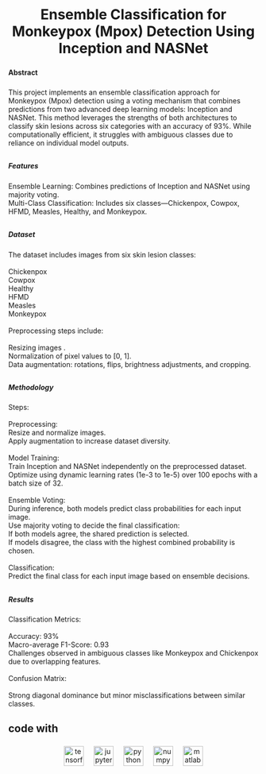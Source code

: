 <h1 align="center">Ensemble Classification for Monkeypox (Mpox) Detection Using Inception and NASNet</h1>

###

<h4 align="left">Abstract</h4>

###

<p align="left">This project implements an ensemble classification approach for Monkeypox (Mpox) detection using a voting mechanism that combines predictions from two advanced deep learning models: Inception and NASNet. This method leverages the strengths of both architectures to classify skin lesions across six categories with an accuracy of 93%. While computationally efficient, it struggles with ambiguous classes due to reliance on individual model outputs.</p>

###

<h2 align="left"></h2>

###

<h5 align="left">Features</h5>

###

<p align="left">Ensemble Learning: Combines predictions of Inception and NASNet using majority voting.<br>Multi-Class Classification: Includes six classes—Chickenpox, Cowpox, HFMD, Measles, Healthy, and Monkeypox.</p>

###

<h2 align="left"></h2>

###

<h5 align="left">Dataset</h5>

###

<p align="left">The dataset includes images from six skin lesion classes:<br><br>    Chickenpox<br>    Cowpox<br>    Healthy<br>    HFMD<br>    Measles<br>    Monkeypox<br><br>Preprocessing steps include:<br><br>    Resizing images .<br>    Normalization of pixel values to [0, 1].<br>    Data augmentation: rotations, flips, brightness adjustments, and cropping.</p>

###

<h2 align="left"></h2>

###

<h5 align="left">Methodology</h5>

###

<p align="left">Steps:<br><br>    Preprocessing:<br>        Resize and normalize images.<br>        Apply augmentation to increase dataset diversity.<br><br>    Model Training:<br>        Train Inception and NASNet independently on the preprocessed dataset.<br>        Optimize using dynamic learning rates (1e-3 to 1e-5) over 100 epochs with a batch size of 32.<br><br>    Ensemble Voting:<br>        During inference, both models predict class probabilities for each input image.<br>        Use majority voting to decide the final classification:<br>            If both models agree, the shared prediction is selected.<br>            If models disagree, the class with the highest combined probability is chosen.<br><br>    Classification:<br>        Predict the final class for each input image based on ensemble decisions.</p>

###

<h2 align="left"></h2>

###

<h5 align="left">Results</h5>

###

<p align="left">Classification Metrics:<br><br>    Accuracy: 93%<br>    Macro-average F1-Score: 0.93<br>    Challenges observed in ambiguous classes like Monkeypox and Chickenpox due to overlapping features.<br><br>Confusion Matrix:<br><br>    Strong diagonal dominance but minor misclassifications between similar classes.</p>

###

<h2 align="left"></h2>

###

<h2 align="left">code with</h2>

###

<div align="center">
  <img src="https://cdn.jsdelivr.net/gh/devicons/devicon/icons/tensorflow/tensorflow-original.svg" height="40" alt="tensorflow logo"  />
  <img width="12" />
  <img src="https://cdn.jsdelivr.net/gh/devicons/devicon/icons/jupyter/jupyter-original.svg" height="40" alt="jupyter logo"  />
  <img width="12" />
  <img src="https://cdn.jsdelivr.net/gh/devicons/devicon/icons/python/python-original.svg" height="40" alt="python logo"  />
  <img width="12" />
  <img src="https://cdn.jsdelivr.net/gh/devicons/devicon/icons/numpy/numpy-original.svg" height="40" alt="numpy logo"  />
  <img width="12" />
  <img src="https://cdn.jsdelivr.net/gh/devicons/devicon/icons/matlab/matlab-original.svg" height="40" alt="matlab logo"  />
</div>

###
